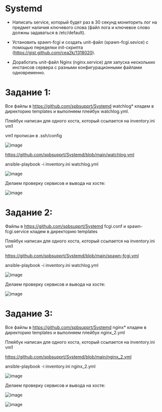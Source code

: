 # Systemd

- Написать service, который будет раз в 30 секунд мониторить лог на предмет наличия ключевого слова (файл лога и ключевое слово должны задаваться в /etc/default).
  
- Установить spawn-fcgi и создать unit-файл (spawn-fcgi.sevice) с помощью переделки init-скрипта (https://gist.github.com/cea2k/1318020).
  
- Доработать unit-файл Nginx (nginx.service) для запуска нескольких инстансов сервера с разными конфигурационными файлами одновременно.

  

# Задание 1:

Все файлы в https://github.com/spbsupprt/Systemd watchlog* кладем в директорию templates и выполняем плейбук watchlog.yml.

Плейбук написан для одного хоста, который ссылается на inventory.ini vm1

vm1 прописан в .ssh/config

![image](https://github.com/user-attachments/assets/42802fef-c9a1-4c74-8b66-ad5b9498851f)

https://github.com/spbsupprt/Systemd/blob/main/watchlog.yml

ansible-playbook -i  inventory.ini watchlog.yml

![image](https://github.com/user-attachments/assets/0fd34447-d713-4076-9b90-57a418d7f1d7)

Делаем проверку сервисов и вывода на хосте:

![image](https://github.com/user-attachments/assets/8fb25ad4-06b1-4b1c-9ded-3be68d460989)

# Задание 2:

Файлы в https://github.com/spbsupprt/Systemd fcgi.conf и spawn-fcgi.service кладем в директорию templates

Плейбук написан для одного хоста, который ссылается на inventory.ini vm1

https://github.com/spbsupprt/Systemd/blob/main/spawn-fcgi.yml

ansible-playbook -i  inventory.ini watchlog.yml

![image](https://github.com/user-attachments/assets/acc7fe53-d72a-426f-9d65-ba046adadf8c)

Делаем проверку сервисов и вывода на хосте:

![image](https://github.com/user-attachments/assets/083326bf-e3cb-4d2d-af38-2856aa99bd92)

# Задание 3:

Все файлы в https://github.com/spbsupprt/Systemd nginx* кладем в директорию templates и выполняем плейбук nginx_2.yml

Плейбук написан для одного хоста, который ссылается на inventory.ini vm1

https://github.com/spbsupprt/Systemd/blob/main/nginx_2.yml

ansible-playbook -i inventory.ini nginx_2.yml 

![image](https://github.com/user-attachments/assets/9361fdfc-1af8-4e08-8c19-a6ec5f2137b1)

Делаем проверку сервисов и вывода на хосте:

![image](https://github.com/user-attachments/assets/d43d3597-1823-4e98-a608-9c2e517e801d)

![image](https://github.com/user-attachments/assets/fc4f2419-af92-43d1-9c83-2729739c582a)

